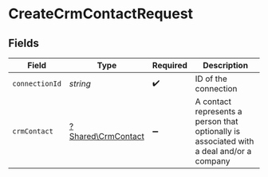 # CreateCrmContactRequest


## Fields

| Field                                                                                    | Type                                                                                     | Required                                                                                 | Description                                                                              |
| ---------------------------------------------------------------------------------------- | ---------------------------------------------------------------------------------------- | ---------------------------------------------------------------------------------------- | ---------------------------------------------------------------------------------------- |
| `connectionId`                                                                           | *string*                                                                                 | :heavy_check_mark:                                                                       | ID of the connection                                                                     |
| `crmContact`                                                                             | [?Shared\CrmContact](../../Models/Shared/CrmContact.md)                                  | :heavy_minus_sign:                                                                       | A contact represents a person that optionally is associated with a deal and/or a company |